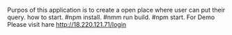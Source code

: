 Purpos of this application is to create a open place where user can put their query.
how to start.
#npm install.
#nmm run build.
#npm start.
For Demo Please visit hare
http://18.220.121.71/login
